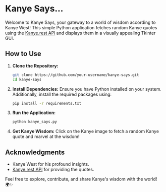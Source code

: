 # Kanye Says...

Welcome to Kanye Says, your gateway to a world of wisdom according to Kanye West! This simple Python application fetches random Kanye quotes using the [Kanye.rest API](https://api.kanye.rest) and displays them in a visually appealing Tkinter GUI.

## How to Use

1. **Clone the Repository:**
   ```bash
   git clone https://github.com/your-username/kanye-says.git
   cd kanye-says
   ```

2. **Install Dependencies:**
   Ensure you have Python installed on your system. Additionally, install the required packages using:
   ```bash
   pip install -r requirements.txt
   ```

3. **Run the Application:**
   ```bash
   python kanye_says.py
   ```

4. **Get Kanye Wisdom:**
   Click on the Kanye image to fetch a random Kanye quote and marvel at the wisdom!

## Acknowledgments

- Kanye West for his profound insights.
- [Kanye.rest API](https://api.kanye.rest) for providing the quotes.

Feel free to explore, contribute, and share Kanye's wisdom with the world! 🌍✨

